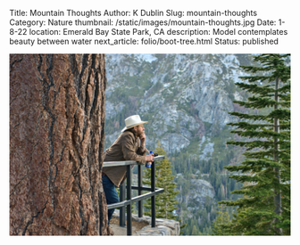 Title: Mountain Thoughts
Author: K Dublin
Slug: mountain-thoughts
Category: Nature
thumbnail: /static/images/mountain-thoughts.jpg
Date: 1-8-22
location: Emerald Bay State Park, CA
description: Model contemplates beauty between water
next_article: folio/boot-tree.html
Status: published

<img src="../static/images/mountain-thoughts.jpg" alt="Model contemplates beauty between water" width=1000px />
